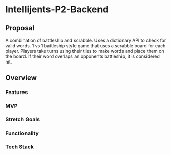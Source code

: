 # Intellijents-P2-Backend
## Proposal
A combination of battleship and scrabble.  Uses a dictionary API to check for valid words.  1 vs 1 battleship style game that uses a scrabble board for each player. Players take turns using their tiles to make words and place them on the board. If their word overlaps an opponents battleship, it is considered hit.

## Overview

### Features

### MVP

### Stretch Goals

### Functionality

### Tech Stack
